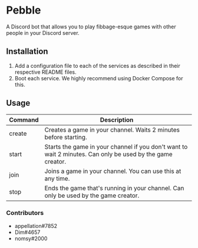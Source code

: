 # Pebble

A Discord bot that allows you to play fibbage-esque games with other people in your Discord server.

## Installation

1. Add a configuration file to each of the services as described in their respective README files.
2. Boot each service. We highly recommend using Docker Compose for this.

## Usage

| Command | Description |
|---------|------------------------------------------------------------------------------------------------------------|
| create | Creates a game in your channel. Waits 2 minutes before starting. |
| start | Starts the game in your channel if you don't want to wait 2 minutes. Can only be used by the game creator. |
| join | Joins a game in your channel. You can use this at any time. |
| stop | Ends the game that's running in your channel. Can only be used by the game creator. |

### Contributors
- appellation#7852
- Dim#4657
- nomsy#2000

